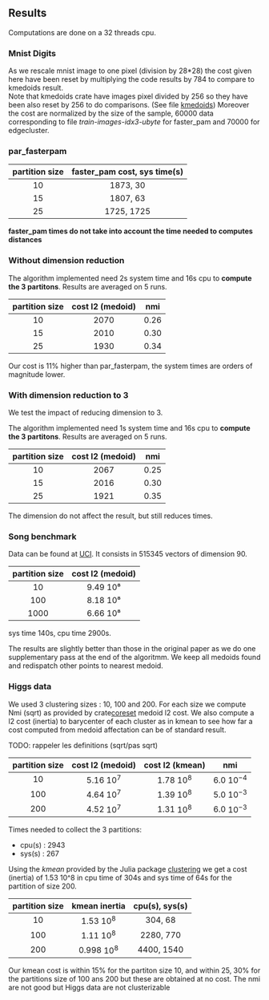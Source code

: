 ## Results

Computations are done on a 32 threads cpu.

### Mnist Digits

As we rescale mnist image to one pixel (division by 28*28) the cost given here have been reset by
multiplying the code results by 784 to compare to kmedoids result.  
Note that  kmedoids crate have images pixel divided by 256
so they have been also reset by 256 to do comparisons. (See file [kmedoids](https://github.com/kno10/rust-kmedoids/blob/main/examples/mnist-kmedoids.rs))
Moreover the cost are normalized by the size of the sample, 60000 data corresponding to file *train-images-idx3-ubyte* for faster_pam and 70000 for edgecluster.

### par_fasterpam

| partition size | faster_pam cost, sys time(s) |
| :------------: | :--------------------------: |
|       10       |           1873, 30           |
|       15       |           1807, 63           |
|       25       |          1725, 1725          |


**faster_pam times do not take into account the time needed to computes distances**

### Without dimension reduction


The algorithm implemented need 2s system time and 16s cpu to **compute the 3 partitons**.
Results are averaged on 5 runs.


| partition size | cost l2 (medoid) |  nmi  |
| :------------: | :--------------: | :---: |
|       10       |       2070       | 0.26  |
|       15       |       2010       | 0.30  |
|       25       |       1930       | 0.34  |

Our cost is 11% higher than par_fasterpam, the system times are orders of magnitude lower.

### With dimension reduction to 3

We test the impact of reducing dimension to 3.

The algorithm implemented need 1s system time and 16s cpu to **compute the 3 partitons**.
Results are averaged on 5 runs.

| partition size | cost l2 (medoid) |  nmi  |
| :------------: | :--------------: | :---: |
|       10       |       2067       | 0.25  |
|       15       |       2016       | 0.30  |
|       25       |       1921       | 0.35  |

The dimension do not affect the result, but still reduces times.
### Song benchmark


Data can be found at [UCI](https://archive.ics.uci.edu/dataset/203/yearpredictionmsd).
It consists in 515345 vectors of dimension 90.

| partition size | cost l2 (medoid) |
| :------------: | :--------------: |
|       10       |     9.49 10⁸     |
|      100       |     8.18 10⁸     |
|      1000      |     6.66 10⁸     |

sys time 140s, cpu time 2900s.

The results are slightly better than those in the original paper as we do one supplementary pass at the end of the algoritmm.
We keep all medoids found and redispatch other points to nearest medoid.

### Higgs data

We used 3 clustering sizes : 10, 100 and 200.
For each size we compute Nmi (sqrt) as provided by  crate[coreset](https://crates.io/crates/coreset) medoid l2 cost.
We also compute a l2 cost (inertia) to barycenter of each cluster as in kmean to see how far a cost computed from medoid affectation can be of standard result.

TODO: rappeler les definitions (sqrt/pas sqrt)

| partition size | cost l2 (medoid) | cost l2 (kmean) |      nmi      |
| :------------: | :--------------: | :-------------: | :-----------: |
|       10       |   5.16  $10^7$   |  1.78 $10^{8}$  | 6.0 $10^{-4}$ |
|      100       |   4.64  $10^7$   |  1.39 $10^{8}$  | 5.0 $10^{-3}$ |
|      200       |   4.52  $10^7$   |  1.31 $10^{8}$  | 6.0 $10^{-3}$ |

Times needed to collect the 3 partitions:
- cpu(s) : 2943
- sys(s) : 267
  
Using the *kmean* provided by the Julia package [clustering](https://juliastats.org/Clustering.jl/stable/algorithms.html) we get a cost (inertia) of 1.53 10^8 in  cpu time of 304s and sys time of 64s for the partition of size 200.


| partition size |  kmean inertia  | cpu(s), sys(s) |
| :------------: | :-------------: | :------------: |
|       10       |  1.53 $10^{8}$  |    304, 68     |
|      100       |  1.11 $10^{8}$  |   2280, 770    | unconverged |
|      200       | 0.998  $10^{8}$ |   4400, 1540   |


Our kmean cost is within 15% for the partiton size 10, and within 25, 30% for the partitions size of 100 ans 200 but these are obtained at no cost. The nmi are not good but Higgs data are not clusterizable
